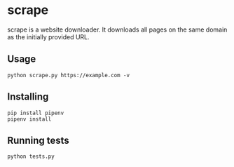 scrape
======
scrape is a website downloader. It downloads all pages on the same domain as the initially provided URL.


Usage
-----
```
python scrape.py https://example.com -v
```


Installing
----------
```
pip install pipenv
pipenv install
```


Running tests
-------------
```
python tests.py
```
